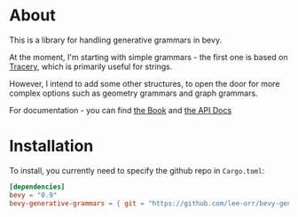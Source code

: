 # About
This is a library for handling generative grammars in bevy.

At the moment, I'm starting with simple grammars - the first one is based on [Tracery](https://github.com/galaxykate/tracery), which is primarily useful for strings. 

However, I intend to add some other structures, to open the door for more complex options such as geometry grammars and graph grammars.

For documentation - you can find [the Book](https://lee-orr.github.io/bevy-generative-grammars) and [the API Docs](https://lee-orr.github.io/bevy-generative-grammars/doc/bevy_generative_grammars/index.html)

# Installation
To install, you currently need to specify the github repo in `Cargo.toml`:
```toml
[dependencies]
bevy = "0.9"
bevy-generative-grammars = { git = "https://github.com/lee-orr/bevy-generative-grammars", features = ["bevy"]}
```
